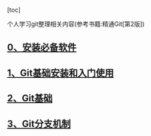 [toc]

个人学习git整理相关内容(参考书籍:精通Git[第2版])<br/>

## [0、安装必备软件](安装必备软件.md)

## [1、Git基础安装和入门使用](git-init-study.md)

## [2、Git基础](git-base.md)

## [3、Git分支机制](git-branch.md)





